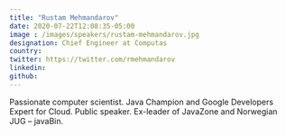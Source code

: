 ```yaml
---
title: "Rustam Mehmandarov"
date: 2020-07-22T12:08:35-05:00
image : /images/speakers/rustam-mehmandarov.jpg
designation: Chief Engineer at Computas
country: 
twitter: https://twitter.com/rmehmandarov
linkedin: 
github: 
---
```


Passionate computer scientist. Java Champion and Google Developers Expert for Cloud. Public speaker. Ex-leader of JavaZone and Norwegian JUG – javaBin.
